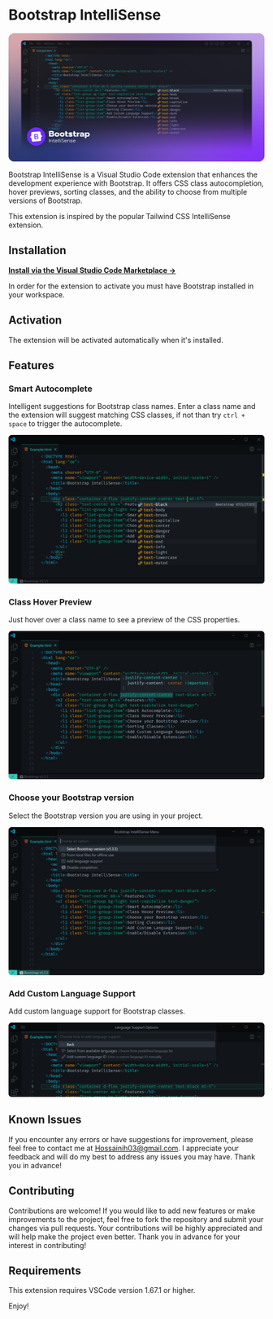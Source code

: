 # Bootstrap IntelliSense

<img src="/assets/images/banner.png"/>

Bootstrap IntelliSense is a Visual Studio Code extension that enhances the development experience with Bootstrap. It offers CSS class autocompletion, hover previews, sorting classes, and the ability to choose from multiple versions of Bootstrap.

This extension is inspired by the popular Tailwind CSS IntelliSense extension.

## Installation

**[Install via the Visual Studio Code Marketplace →](https://marketplace.visualstudio.com/items?itemName=hossaini.bootstrap-intellisense)**

In order for the extension to activate you must have Bootstrap installed in your workspace.

## Activation

The extension will be activated automatically when it's installed.

## Features

### Smart Autocomplete

Intelligent suggestions for Bootstrap class names.
Enter a class name and the extension will suggest matching CSS classes, if not than try `ctrl + space` to trigger the autocomplete.

<img src="/assets/images/autocomplete.png"/>

### Class Hover Preview

Just hover over a class name to see a preview of the CSS properties.

<img src="/assets/images/css-hover-preview.png"/>

### Choose your Bootstrap version

Select the Bootstrap version you are using in your project.

<img src="/assets/images/bootsrap-version.png"/>

### Add Custom Language Support

Add custom language support for Bootstrap classes.

<img src="/assets/images/custom-language-support.png"/>

## Known Issues

If you encounter any errors or have suggestions for improvement, please feel free to contact me at Hossainih03@gmail.com. I appreciate your feedback and will do my best to address any issues you may have. Thank you in advance!

## Contributing

Contributions are welcome! If you would like to add new features or make improvements to the project, feel free to fork the repository and submit your changes via pull requests. Your contributions will be highly appreciated and will help make the project even better. Thank you in advance for your interest in contributing!

## Requirements

This extension requires VSCode version 1.67.1 or higher.

Enjoy!
